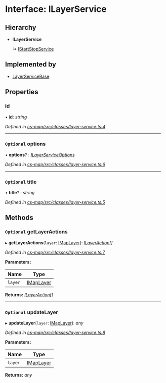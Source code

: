 # Interface: ILayerService

## Hierarchy

* **ILayerService**

  ↳ [IStartStopService](_cs_map_src_classes_layer_service_.istartstopservice.md)

## Implemented by

* [LayerServiceBase](../classes/_cs_map_src_classes_layer_service_.layerservicebase.md)

## Properties

###  id

• **id**: *string*

*Defined in [cs-map/src/classes/layer-service.ts:4](https://github.com/TNOCS/csnext/blob/38d1409e/packages/cs-map/src/classes/layer-service.ts#L4)*

___

### `Optional` options

• **options**? : *[ILayerServiceOptions](_cs_map_src_classes_layer_service_options_.ilayerserviceoptions.md)*

*Defined in [cs-map/src/classes/layer-service.ts:6](https://github.com/TNOCS/csnext/blob/38d1409e/packages/cs-map/src/classes/layer-service.ts#L6)*

___

### `Optional` title

• **title**? : *string*

*Defined in [cs-map/src/classes/layer-service.ts:5](https://github.com/TNOCS/csnext/blob/38d1409e/packages/cs-map/src/classes/layer-service.ts#L5)*

## Methods

### `Optional` getLayerActions

▸ **getLayerActions**(`layer`: [IMapLayer](_cs_map_src_classes_imap_layer_.imaplayer.md)): *[ILayerAction](_cs_map_src_classes_ilayer_action_.ilayeraction.md)[]*

*Defined in [cs-map/src/classes/layer-service.ts:7](https://github.com/TNOCS/csnext/blob/38d1409e/packages/cs-map/src/classes/layer-service.ts#L7)*

**Parameters:**

Name | Type |
------ | ------ |
`layer` | [IMapLayer](_cs_map_src_classes_imap_layer_.imaplayer.md) |

**Returns:** *[ILayerAction](_cs_map_src_classes_ilayer_action_.ilayeraction.md)[]*

___

### `Optional` updateLayer

▸ **updateLayer**(`layer`: [IMapLayer](_cs_map_src_classes_imap_layer_.imaplayer.md)): *any*

*Defined in [cs-map/src/classes/layer-service.ts:8](https://github.com/TNOCS/csnext/blob/38d1409e/packages/cs-map/src/classes/layer-service.ts#L8)*

**Parameters:**

Name | Type |
------ | ------ |
`layer` | [IMapLayer](_cs_map_src_classes_imap_layer_.imaplayer.md) |

**Returns:** *any*
